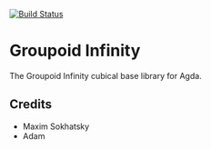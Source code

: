[![Build Status](https://travis-ci.org/groupoid/agda.svg?branch=master)](https://travis-ci.org/groupoid/agda)

Groupoid Infinity
=================

The Groupoid Infinity cubical base library for Agda.

Credits
-------

* Maxim Sokhatsky
* Adam

